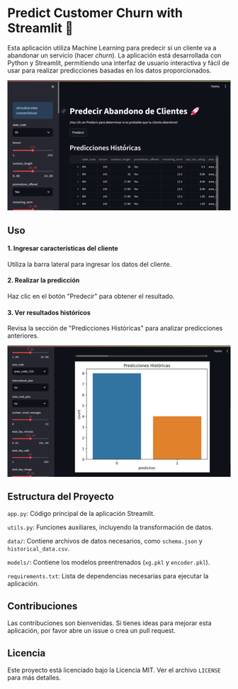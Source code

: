 # Predict Customer Churn with Streamlit 🚀

Esta aplicación utiliza Machine Learning para predecir si un cliente va a abandonar un servicio (hacer _churn_). La aplicación está desarrollada con Python y Streamlit, permitiendo una interfaz de usuario interactiva y fácil de usar para realizar predicciones basadas en los datos proporcionados.

![Interfaz de Usuario](images/cap1.png)

## Uso

#### 1. Ingresar características del cliente

Utiliza la barra lateral para ingresar los datos del cliente.

#### 2. Realizar la predicción

Haz clic en el botón "Predecir" para obtener el resultado.

#### 3. Ver resultados históricos

Revisa la sección de "Predicciones Históricas" para analizar predicciones anteriores.

![Interfaz de Usuario](images/cap2.png)

## Estructura del Proyecto

`app.py`: Código principal de la aplicación Streamlit.

`utils.py`: Funciones auxiliares, incluyendo la transformación de datos.

`data/`: Contiene archivos de datos necesarios, como `schema.json` y `historical_data.csv`.

`models/`: Contiene los modelos preentrenados (`xg.pkl` y `encoder.pkl`).

`requirements.txt`: Lista de dependencias necesarias para ejecutar la aplicación.

## Contribuciones

Las contribuciones son bienvenidas. Si tienes ideas para mejorar esta aplicación, por favor abre un issue o crea un pull request.

## Licencia

Este proyecto está licenciado bajo la Licencia MIT. Ver el archivo `LICENSE` para más detalles.
